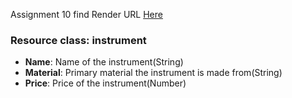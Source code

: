 Assignment 10 
find Render URL [Here](https://f24db09sala.onrender.com)

### Resource class: instrument
- **Name**: Name of the instrument(String)
- **Material**: Primary material the instrument is made from(String)
- **Price**: Price of the instrument(Number)